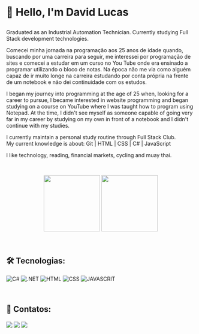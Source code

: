 <h1><p>👋 Hello, I'm David Lucas</p></h1> 

<p>Graduated as an Industrial Automation Technician.
Currently studying Full Stack development technologies.</p>

<p>Comecei minha jornada na programação aos 25 anos de idade quando, buscando por uma carreira para seguir, me interessei por programação de sites e comecei a estudar em um curso no You Tube onde era ensinado a programar utilizando o bloco de notas. Na época não me via como alguém capaz de ir muito longe na carreira estudando por conta própria na frente de um notebook e não dei continuidade com os estudos.</p>

<p>I began my journey into programming at the age of 25 when, looking for a career to pursue, I became interested in website programming and began studying on a course on YouTube where I was taught how to program using Notepad. At the time, I didn't see myself as someone capable of going very far in my career by studying on my own in front of a notebook and I didn't continue with my studies.</p> 

<p>I currently maintain a personal study routine through Full Stack Club. <br>
My current knowledge is about: Git | HTML | CSS | C# | JavaScript</p>

<p>I like technology, reading, financial markets, cycling and muay thai.</p>

<br>

<div align="center"> 
<p>  
 <img height="150em" src="https://github-readme-stats.vercel.app/api?username=DavidLucas2021&show_icons=true&theme=dark&include_all_commits=true&count_private=true"/>
 <img height="150em" src="https://github-readme-stats.vercel.app/api/top-langs/?username=DavidLucas2021&layout=compact&langs_count=7&theme=dark"/> 
</p>
</div>

<br>

<h2>🛠 Tecnologias:</h2>


<p>
 <img align="center" alt="C#" src="https://img.shields.io/badge/-CSHARP-333333?style=flat&logo=CSHARP&logoColor=6A5ACD">
 <img align="center" alt=".NET" src="https://img.shields.io/badge/-.NET-333333?style=flat&logo=DOTNET&logoColor=0000FF">
 <img align="center" alt="HTML" src="https://img.shields.io/badge/-HTML-333333?style=flat&logo=HTML5">
 <img align="center" alt="CSS" src="https://img.shields.io/badge/-CSS-333333?style=flat&logo=CSS3&logoColor=1572B6"> 
 <img align="center" alt="JAVASCRIT" src="https://img.shields.io/badge/-JAVASCRIPT-333333?style=flat&logo=javascript&logoColor=1572B6"> 
</p> 

<br>

<h2><p>📱 Contatos:</p></h2>
<div>
 <a href = "mailto:devdavidlucas@gmail.com"><img src="https://img.shields.io/badge/-Gmail-%23333?style=for-the-badge&logo=gmail&logoColor=white" target="_blank"></a>
 <a href="https://www.linkedin.com/in/-david-lucas?lipi=urn%3Ali%3Apage%3Ad_flagship3_profile_view_base_contact_details%3BdmCh%2F4enSfmEXEnh1ERakQ%3D%3D" target="_blank"><img src="https://img.shields.io/badge/-LinkedIn-%230077B5?style=for-the-badge&logo=linkedin&logoColor=white" target="_blank"></a>
 <a href="https://www.instagram.com/david_lucas.93/" target="_blank"><img src="https://img.shields.io/badge/-Instagram-%23E4405F?style=for-the-badge&logo=instagram&logoColor=white" target="_blank"></a>  
 </div>
